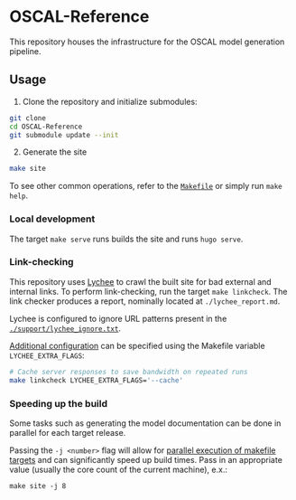 # OSCAL-Reference

This repository houses the infrastructure for the OSCAL model generation pipeline.

## Usage

1. Clone the repository and initialize submodules:

```sh
git clone
cd OSCAL-Reference
git submodule update --init
```

2. Generate the site

```sh
make site
```

To see other common operations, refer to the [`Makefile`](./Makefile) or simply run `make help`.

### Local development

The target `make serve` runs builds the site and runs `hugo serve`.

### Link-checking

This repository uses [Lychee](https://lychee.cli.rs/#/) to crawl the built site for bad external and internal links.
To perform link-checking, run the target `make linkcheck`.
The link checker produces a report, nominally located at `./lychee_report.md`.

Lychee is configured to ignore URL patterns present in the [`./support/lychee_ignore.txt`](./support/lychee_ignore.txt).

[Additional configuration](https://lychee.cli.rs/#/usage/cli) can be specified using the Makefile variable `LYCHEE_EXTRA_FLAGS`:

```sh
# Cache server responses to save bandwidth on repeated runs
make linkcheck LYCHEE_EXTRA_FLAGS='--cache'
```

### Speeding up the build

Some tasks such as generating the model documentation can be done in parallel for each target release.

Passing the `-j <number>` flag will allow for [parallel execution of makefile targets](https://www.gnu.org/software/make/manual/html_node/Parallel.html) and can significantly speed up build times.
Pass in an appropriate value (usually the core count of the current machine), e.x.:

```
make site -j 8
```
